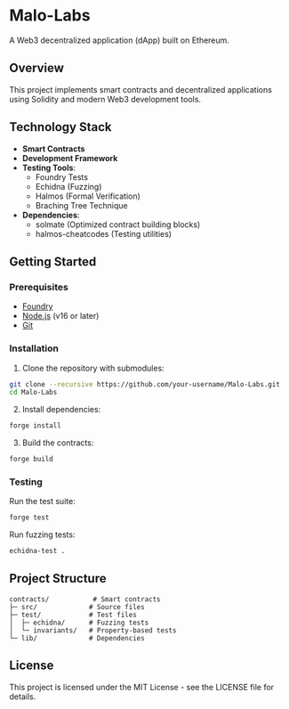# Malo-Labs

A Web3 decentralized application (dApp) built on Ethereum.

## Overview

This project implements smart contracts and decentralized applications using Solidity and modern Web3 development tools.

## Technology Stack

- **Smart Contracts**
- **Development Framework**
- **Testing Tools**: 
  - Foundry Tests
  - Echidna (Fuzzing)
  - Halmos (Formal Verification)
  - Braching Tree Technique
- **Dependencies**:
  - solmate (Optimized contract building blocks)
  - halmos-cheatcodes (Testing utilities)

## Getting Started

### Prerequisites

- [Foundry](https://getfoundry.sh/)
- [Node.js](https://nodejs.org/) (v16 or later)
- [Git](https://git-scm.com/)

### Installation

1. Clone the repository with submodules:
```bash
git clone --recursive https://github.com/your-username/Malo-Labs.git
cd Malo-Labs
```

2. Install dependencies:
```bash
forge install
```

3. Build the contracts:
```bash
forge build
```

### Testing

Run the test suite:
```bash
forge test
```

Run fuzzing tests:
```bash
echidna-test .
```

## Project Structure

```
contracts/           # Smart contracts
├─ src/             # Source files
├─ test/            # Test files
│  ├─ echidna/      # Fuzzing tests
│  └─ invariants/   # Property-based tests
└─ lib/             # Dependencies
```

## License

This project is licensed under the MIT License - see the LICENSE file for details.